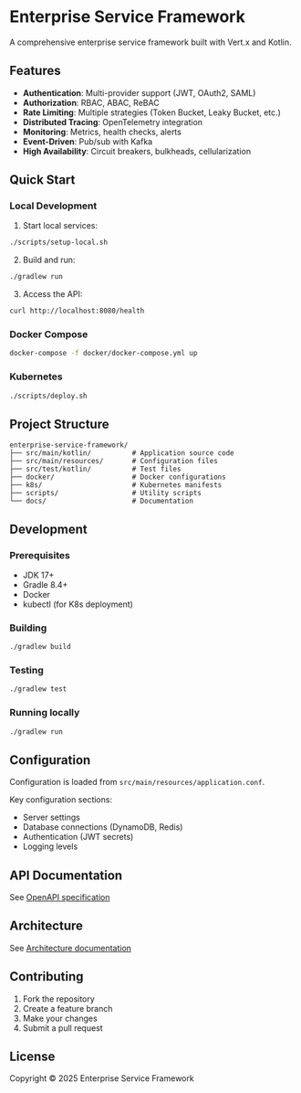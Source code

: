 # Enterprise Service Framework

A comprehensive enterprise service framework built with Vert.x and Kotlin.

## Features

- **Authentication**: Multi-provider support (JWT, OAuth2, SAML)
- **Authorization**: RBAC, ABAC, ReBAC
- **Rate Limiting**: Multiple strategies (Token Bucket, Leaky Bucket, etc.)
- **Distributed Tracing**: OpenTelemetry integration
- **Monitoring**: Metrics, health checks, alerts
- **Event-Driven**: Pub/sub with Kafka
- **High Availability**: Circuit breakers, bulkheads, cellularization

## Quick Start

### Local Development

1. Start local services:
```bash
./scripts/setup-local.sh
```

2. Build and run:
```bash
./gradlew run
```

3. Access the API:
```bash
curl http://localhost:8080/health
```

### Docker Compose

```bash
docker-compose -f docker/docker-compose.yml up
```

### Kubernetes

```bash
./scripts/deploy.sh
```

## Project Structure

```
enterprise-service-framework/
├── src/main/kotlin/          # Application source code
├── src/main/resources/       # Configuration files
├── src/test/kotlin/          # Test files
├── docker/                   # Docker configurations
├── k8s/                      # Kubernetes manifests
├── scripts/                  # Utility scripts
└── docs/                     # Documentation
```

## Development

### Prerequisites

- JDK 17+
- Gradle 8.4+
- Docker
- kubectl (for K8s deployment)

### Building

```bash
./gradlew build
```

### Testing

```bash
./gradlew test
```

### Running locally

```bash
./gradlew run
```

## Configuration

Configuration is loaded from `src/main/resources/application.conf`.

Key configuration sections:
- Server settings
- Database connections (DynamoDB, Redis)
- Authentication (JWT secrets)
- Logging levels

## API Documentation

See [OpenAPI specification](docs/api/openapi.yaml)

## Architecture

See [Architecture documentation](docs/architecture/diagrams/system-overview.md)

## Contributing

1. Fork the repository
2. Create a feature branch
3. Make your changes
4. Submit a pull request

## License

Copyright © 2025 Enterprise Service Framework
